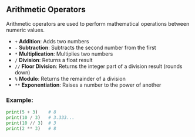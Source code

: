 ## Arithmetic Operators

Arithmetic operators are used to perform mathematical operations between numeric values.

* `+` **Addition**: Adds two numbers
* `-` **Subtraction**: Subtracts the second number from the first
* `*` **Multiplication**: Multiplies two numbers
* `/` **Division**: Returns a float result
* `//` **Floor Division**: Returns the integer part of a division result (rounds down)
* `%` **Modulo**: Returns the remainder of a division
* `**` **Exponentiation**: Raises a number to the power of another

### Example:

```python
print(5 + 3)    # 8
print(10 / 3)   # 3.333...
print(10 // 3)  # 3
print(2 ** 3)   # 8
```
